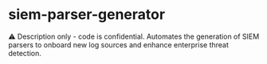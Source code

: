# siem-parser-generator
⚠️ Description only - code is confidential. Automates the generation of SIEM parsers to onboard new log sources and enhance enterprise threat detection.
